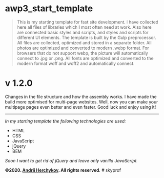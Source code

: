 # awp3_start_template

> This is my starting template for fast site development. I have collected here all files of libraries which I most often need at work. Also here are connected basic styles and scripts, and styles and scripts for different UI elements. The template is built by the Gulp preprocessor. All files are collected, optimized and stored in a separate folder. All photos are optimized and converted to modern .webp format. For browsers that do not support webp, the picture will automatically connect to .jpg or .png. All fonts are optimized and converted to the modern format woff and woff2 and automatically connect.

# v 1.2.0
Changes in the file structure and how the assembly works. I have made the build more optimised for multi-page websites.
Well, now you can make your multipage pages even better and even faster. Good luck and enjoy using it!

---------------------------------------

*In my starting template the following technologies are used:*
* HTML
* CSS
* JavaScript
* jQuery
* BEM

*Soon I want to get rid of jQuery and leave only vanilla JavaScript.*

**&copy;2020. [Andrii Herchykov](http://instagram.com/andrii_wp3_ "My Instagram"). All rights reserved.**
#   s k y p r o f  
 